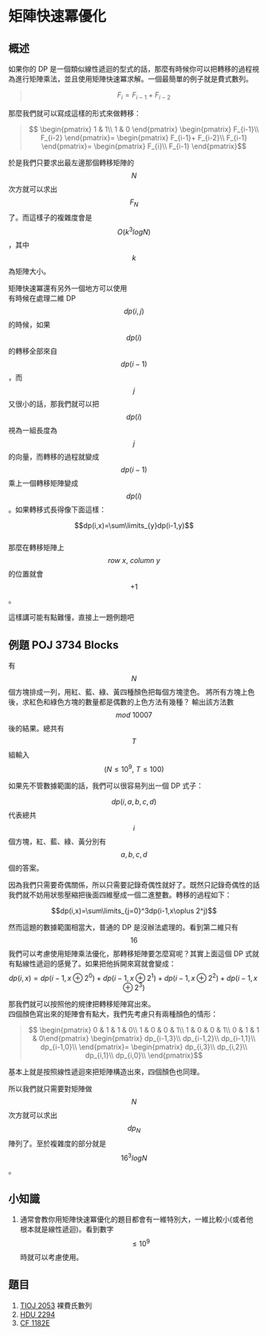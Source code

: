 # 矩陣快速冪優化

## 概述

如果你的 DP 是一個類似線性遞迴的型式的話，那麼有時候你可以把轉移的過程視為進行矩陣乘法，並且使用矩陣快速冪求解。一個最簡單的例子就是費式數列。

> $$F_i=F_{i-1}+F_{i-2}$$

那麼我們就可以寫成這樣的形式來做轉移：

> $$ \begin{pmatrix} 1 & 1\\ 1 & 0 \end{pmatrix} \begin{pmatrix} F_{i-1}\\ F_{i-2} \end{pmatrix}= \begin{pmatrix}  F_{i-1}+ F_{i-2}\\ F_{i-1} \end{pmatrix}= \begin{pmatrix}  F_{i}\\ F_{i-1} \end{pmatrix}$$

於是我們只要求出最左邊那個轉移矩陣的$$N$$次方就可以求出$$F_N$$了。而這樣子的複雜度會是$$O(k^3logN)$$，其中$$k$$為矩陣大小。

矩陣快速冪還有另外一個地方可以使用  
有時候在處理二維 DP $$dp(i,j)$$ 的時候，如果$$dp(i)$$的轉移全部來自$$dp(i-1)$$，而$$j$$又很小的話，那我們就可以把$$dp(i)$$視為一組長度為$$j$$的向量，而轉移的過程就變成$$dp(i-1)$$乘上一個轉移矩陣變成$$dp(i)$$。如果轉移式長得像下面這樣：

$$dp(i,x)=\sum\limits_{y}dp(i-1,y)$$  
那麼在轉移矩陣上$$row\ x,\ column\ y$$的位置就會$$+1$$。

這樣講可能有點難懂，直接上一題例題吧

## 例題 POJ 3734 Blocks

有$$N$$個方塊排成一列，用紅、藍、綠、黃四種顏色把每個方塊塗色。 將所有方塊上色後，求紅色和綠色方塊的數量都是偶數的上色方法有幾種？ 輸出該方法數 $$mod\ 10007$$ 後的結果。總共有$$T$$組輸入$$(N\leq10^9,\ T\leq 100)$$

如果先不管數據範圍的話，我們可以很容易列出一個 DP 式子：

$$dp(i,a,b,c,d)$$代表總共$$i$$個方塊，紅、藍、綠、黃分別有$$a,b,c,d$$個的答案。

因為我們只需要奇偶關係，所以只需要記錄奇偶性就好了。既然只記錄奇偶性的話我們就不妨用狀態壓縮把後面四維壓成一個二進整數。轉移的過程如下：

$$dp(i,x)=\sum\limits_{j=0}^3dp(i-1,x\oplus 2^j)$$

然而這題的數據範圍相當大，普通的 DP 是沒辦法處理的。看到第二維只有$$16$$我們可以考慮使用矩陣乘法優化，那轉移矩陣要怎麼寫呢？其實上面這個 DP 式就有點線性遞迴的感覺了。如果把他拆開來寫就會變成：$$dp(i,x)=dp(i-1,x\oplus 2^0)+dp(i-1,x\oplus 2^1)+dp(i-1,x\oplus 2^2)+dp(i-1,x\oplus 2^3)$$

那我們就可以按照他的規律把轉移矩陣寫出來。  
四個顏色寫出來的矩陣會有點大，我們先考慮只有兩種顏色的情形：

> $$ \begin{pmatrix} 0 & 1 & 1 & 0\\ 1 & 0 & 0 & 1\\ 1 & 0 & 0 & 1\\  0 & 1 & 1 & 0\end{pmatrix} \begin{pmatrix} dp_{i-1,3}\\  dp_{i-1,2}\\ dp_{i-1,1}\\ dp_{i-1,0}\\ \end{pmatrix}= \begin{pmatrix} dp_{i,3}\\  dp_{i,2}\\ dp_{i,1}\\ dp_{i,0}\\ \end{pmatrix}$$

基本上就是按照線性遞迴來把矩陣構造出來，四個顏色也同理。

所以我們就只需要對矩陣做$$N$$次方就可以求出$$dp_N$$陣列了。至於複雜度的部分就是$$16^3logN$$。

## 小知識

1. 通常會教你用矩陣快速冪優化的題目都會有一維特別大，一維比較小\(或者他根本就是線性遞迴\)。看到數字$$\leq 10^9$$時就可以考慮使用。

## 題目

1. [TIOJ 2053](https://tioj.ck.tp.edu.tw/problems/2053) 裸費氏數列
2. [HDU 2294](https://acm.hdu.edu.cn/showproblem.php?pid=2294)
3. [CF 1182E](https://codeforces.com/contest/1182/problem/E)



